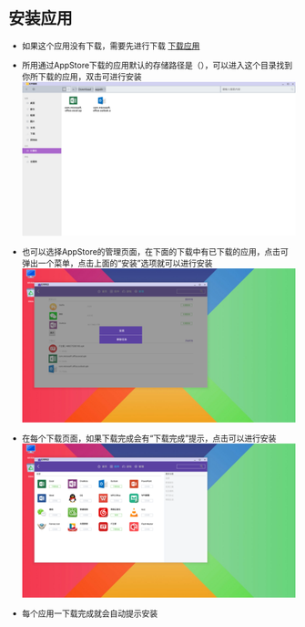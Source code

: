 
# 安装应用

- 如果这个应用没有下载，需要先进行下载  [下载应用](https://github.com/openthos/appstore-ota-analysis/blob/master/user-instruct/%E4%B8%8B%E8%BD%BD%E5%BA%94%E7%94%A8.md)

- 所用通过AppStore下载的应用默认的存储路径是（），可以进入这个目录找到你所下载的应用，双击可进行安装
![](https://github.com/openthos/appstore-ota-analysis/blob/master/pic/applist.png)

- 也可以选择AppStore的管理页面，在下面的下载中有已下载的应用，点击可弹出一个菜单，点击上面的“安装”选项就可以进行安装
![](https://github.com/openthos/appstore-ota-analysis/blob/master/pic/managerInstall.png)

- 在每个下载页面，如果下载完成会有“下载完成”提示，点击可以进行安装
![](https://github.com/openthos/appstore-ota-analysis/blob/master/pic/pageInstall.png)

- 每个应用一下载完成就会自动提示安装
